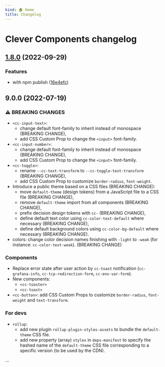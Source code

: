 ```yaml
---
kind: 🏠 Home
title: Changelog
---
```

# Clever Components changelog

## [1.8.0](https://github.com/CleverCloud/clever-components-test-ci/compare/v1.7.0...v1.8.0) (2022-09-29)


### Features

* with npm publish ([16e4efc](https://github.com/CleverCloud/clever-components-test-ci/commit/16e4efc0a4033120b80f5dd05a0d09ef0087fd46))

## 9.0.0 (2022-07-19)

### ⚠️ BREAKING CHANGES

* `<cc-input-text>`:
    * change default font-family to inherit instead of monospace (BREAKING CHANGE),
    * add CSS Custom Prop to change the `<input>` font-family.
* `<cc-input-number>`:
    * change default font-family to inherit instead of monospace (BREAKING CHANGE),
    * add CSS Custom Prop to change the `<input>` font-family.
* `<cc-toggle>`:
    * rename `--cc-text-transform` to `--cc-toggle-text-transform` (BREAKING CHANGE),
    * add CSS Custom Prop to customize `border-radius`, `font-weight`.
* Introduce a public theme based on a CSS files (BREAKING CHANGE):
    * move `default-theme` (design tokens) from a JavaScript file to a CSS file (BREAKING CHANGE),
    * remove `default-theme` import from all components (BREAKING CHANGE),
    * prefix decision design tokens with `cc-` (BREAKING CHANGE),
    * define default text color using `cc-color-text-default` where necessary (BREAKING CHANGE),
    * define default background colors using `cc-color-bg-default` where necessary (BREAKING CHANGE).
* colors: change color decision names finishing with `-light` to `-weak` (for instance: `cc-color-text-weak`). (BREAKING CHANGE)

### Components

* Replace error state after user action by `cc-toast` notification (`cc-grafana-info`, `cc-tcp-redirection-form`, `cc-env-var-form`).
* New components:
    * `<cc-toaster>`
    * `<cc-toast>`
* `<cc-button>`: add CSS Custom Props to customize `border-radius`, `font-weight` and `text-transform`.

### For devs

* `rollup`:
    * add new plugin `rollup-plugin-styles-assets` to bundle the `default-theme` CSS file.
    * add new property (array) `styles` in `deps-manifest` to specify the hashed name of the `default-theme` CSS file corresponding to a specific version (to be used by the CDN).

...
